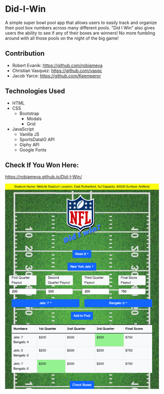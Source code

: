 # Did-I-Win
A simple super bowl pool app that allows users to easily track and organize their pool box numbers across many different pools. "Did I Win" also gives users the ability to see if any of their boxes are winners! No more fumbling around with all those pools on the night of the big game!

## Contribution
- Robert Evanik: https://github.com/robjameva
- Christian Vasquez: https://github.com/vasqc
- Jacob Yarce: https://github.com/Keemperor

## Technologies Used
* HTML
* CSS
    - Bootstrap
        - Modals
        - Grid
* JavaScript
    - Vanilla JS
    - SportsDataIO API
    - Giphy API
    - Google Fonts

## Check If You Won Here:
https://robjameva.github.io/Did-I-Win/

![home page screenshot](assets/images/Screen-Shot.png?raw=true)

